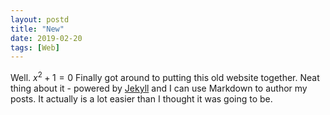 ```yaml
---
layout: postd
title: "New"
date: 2019-02-20
tags: [Web]
---
```


Well. $x^2+1=0$ Finally got around to putting this old website together. Neat thing about it - powered by [Jekyll](http://jekyllrb.com) and I can use Markdown to author my posts. It actually is a lot easier than I thought it was going to be.